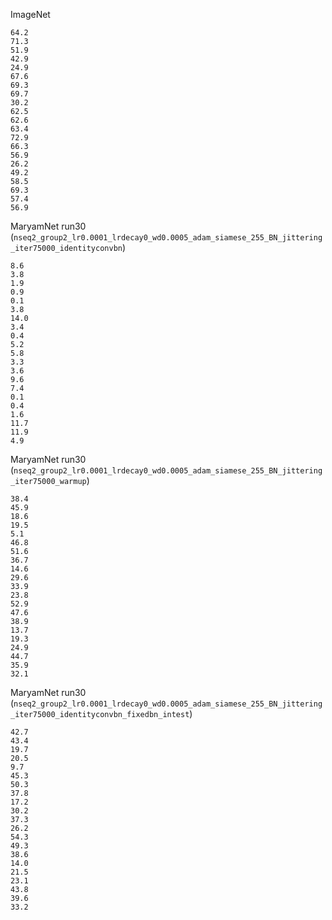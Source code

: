ImageNet
```
64.2
71.3
51.9
42.9
24.9
67.6
69.3
69.7
30.2
62.5
62.6
63.4
72.9
66.3
56.9
26.2
49.2
58.5
69.3
57.4
56.9
```

MaryamNet run30 (`nseq2_group2_lr0.0001_lrdecay0_wd0.0005_adam_siamese_255_BN_jittering_iter75000_identityconvbn`)
```
8.6
3.8
1.9
0.9
0.1
3.8
14.0
3.4
0.4
5.2
5.8
3.3
3.6
9.6
7.4
0.1
0.4
1.6
11.7
11.9
4.9
```
MaryamNet run30 (`nseq2_group2_lr0.0001_lrdecay0_wd0.0005_adam_siamese_255_BN_jittering_iter75000_warmup`)
```
38.4
45.9
18.6
19.5
5.1
46.8
51.6
36.7
14.6
29.6
33.9
23.8
52.9
47.6
38.9
13.7
19.3
24.9
44.7
35.9
32.1
```
MaryamNet run30 (`nseq2_group2_lr0.0001_lrdecay0_wd0.0005_adam_siamese_255_BN_jittering_iter75000_identityconvbn_fixedbn_intest`)
```
42.7
43.4
19.7
20.5
9.7
45.3
50.3
37.8
17.2
30.2
37.3
26.2
54.3
49.3
38.6
14.0
21.5
23.1
43.8
39.6
33.2
```
